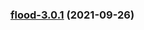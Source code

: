 
<a name="flood-3.0.1"></a>
### [flood-3.0.1](https://github.com/truecharts/apps/compare/flood-3.0.0...flood-3.0.1) (2021-09-26)

